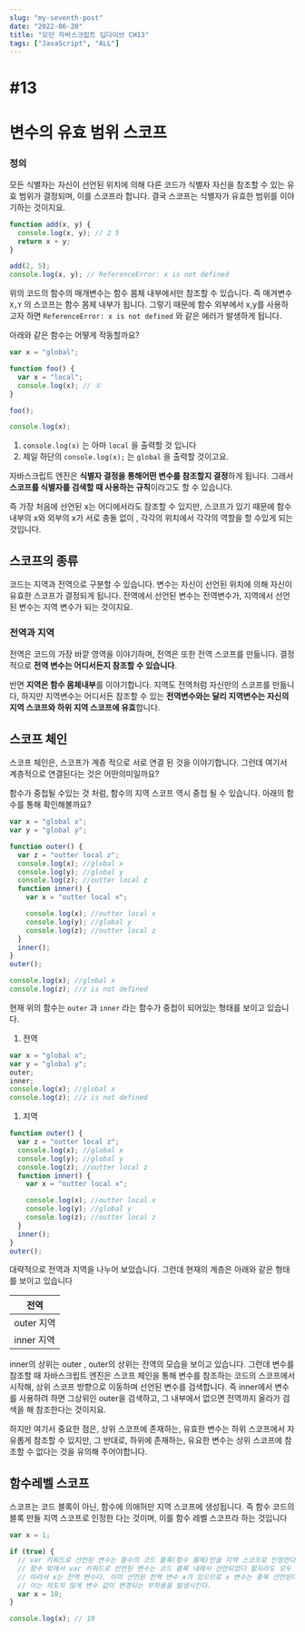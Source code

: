 ```yaml
---
slug: "my-seventh-post"
date: "2022-06-20"
title: "모던 자바스크립트 딥다이브 CH13"
tags: ["JavaScript", "ALL"]
---
```


# #13

# 변수의 유효 범위 스코프

### 정의

모든 식별자는 자신이 선언된 위치에 의해 다른 코드가 식별자 자신을 참조할 수 있는 유효 범위가 결정되며, 이를 스코프라 합니다. 결국 스코프는 식별자가 유효한 범위를 이야기하는 것이지요.

```jsx
function add(x, y) {
  console.log(x, y); // 2 5
  return x + y;
}

add(2, 5);
console.log(x, y); // ReferenceError: x is not defined
```

위의 코드의 함수의 매개변수는 함수 몸체 내부에서만 참조할 수 있습니다. 즉 매겨변수 `X,Y` 의 스코프는 함수 몸체 내부가 됩니다. 그렇기 때문에 함수 외부에서 x,y를 사용하고자 하면 `ReferenceError: x is not defined` 와 같은 에러가 발생하게 됩니다.

아래와 같은 함수는 어떻게 작동할까요?

```jsx
var x = "global";

function foo() {
  var x = "local";
  console.log(x); // ①
}

foo();

console.log(x);
```

1. `console.log(x)` 는 아마 `local` 을 출력할 것 입니다
2. 제일 하단의 `console.log(x);` 는 `global` 을 출력할 것이고요.

자바스크립트 엔진은 **식별자 결정을 통해어떤 변수를 참조할지 결정**하게 됩니다. 그래서 **스코프를 식별자를 검색할 때 사용하는 규칙**이라고도 할 수 있습니다.

즉 가장 처음에 선언된 x는 어디에서라도 참조할 수 있지만, 스코프가 있기 때문에 함수 내부의 x와 외부의 x가 서로 충돌 없이 , 각각의 위치에서 각각의 역할을 할 수있게 되는 것입니다.

## 스코프의 종류

코드는 지역과 전역으로 구분할 수 있습니다. 변수는 자신이 선언된 위치에 의해 자신이 유효한 스코프가 결정되게 됩니다. 전역에서 선언된 변수는 전역변수가, 지역에서 선언된 변수는 지역 변수가 되는 것이지요.

### 전역과 지역

전역은 코드의 가장 바깥 영역을 이야기하며, 전역은 또한 전역 스코프를 만듦니다. 결정적으로 **전역 변수는 어디서든지 참조할 수 있습니다**.

반면 **지역은 함수 몸체내부**를 이야기합니다. 지역도 전역처럼 자신만의 스코프를 만듦니다, 하지만 지역변수는 어디서든 참조할 수 있는 **전역변수와는 달리 지역변수는 자신의 지역 스코프와 하위 지역 스코프에 유효**합니다.

## 스코프 체인

스코프 체인은, 스코프가 계층 적으로 서로 연결 된 것을 이야기합니다. 그런데 여기서 계층적으로 연결된다는 것은 어떤의미일까요?

함수가 중첩될 수있는 것 처럼, 함수의 지역 스코프 역시 중첩 될 수 있습니다. 아래의 함수를 통해 확인해볼까요?

```jsx
var x = "global x";
var y = "global y";

function outer() {
  var z = "outter local z";
  console.log(x); //global x
  console.log(y); //global y
  console.log(z); //outter local z
  function inner() {
    var x = "outter local x";

    console.log(x); //outter local x
    console.log(y); //global y
    console.log(z); //outter local z
  }
  inner();
}
outer();

console.log(x); //global x
console.log(z); //z is not defined
```

현재 위의 함수는 `outer` 과 `inner` 라는 함수가 중첩이 되어있는 형태를 보이고 있습니다.

1. 전역

```jsx
var x = "global x";
var y = "global y";
outer;
inner;
console.log(x); //global x
console.log(z); //z is not defined
```

1. 지역

```jsx
function outer() {
  var z = "outter local z";
  console.log(x); //global x
  console.log(y); //global y
  console.log(z); //outter local z
  function inner() {
    var x = "outter local x";

    console.log(x); //outter local x
    console.log(y); //global y
    console.log(z); //outter local z
  }
  inner();
}
outer();
```

대략적으로 전역과 지역을 나누어 보았습니다. 그런데 현재의 계층은 아래와 같은 형태를 보이고 있습니다

| 전역       |
| ---------- |
| outer 지역 |
| inner 지역 |

inner의 상위는 outer , outer의 상위는 전역의 모습을 보이고 있습니다. 그런데 변수를 참조할 때 자바스크립트 엔진은 스코프 체인을 통해 변수를 참조하는 코드의 스코프에서 시작해, 상위 스코프 방향으로 이동하며 선언된 변수를 검색합니다. 즉 inner에서 변수를 사용하려 하면 그상위인 outer을 검색하고, 그 내부에서 없으면 전역까지 올라가 검색을 해 참조한다는 것이지요.

하지만 여기서 중요한 점은, 상위 스코프에 존재하는, 유효한 변수는 하위 스코프에서 자유롭게 참조할 수 있지만, 그 반대로, 하위에 존재하는, 유요한 변수는 상위 스코프에 참조할 수 없다는 것을 유의해 주어야합니다.

## 함수레벨 스코프

스코프는 코드 블록이 아닌, 함수에 의애허만 지역 스코프에 생성됩니다. 즉 함수 코드의 블록 만들 지역 스코프로 인정한 다는 것이며, 이를 함수 레벨 스코프라 하는 것입니다

```jsx
var x = 1;

if (true) {
  // var 키워드로 선언된 변수는 함수의 코드 블록(함수 몸체)만을 지역 스코프로 인정한다.
  // 함수 밖에서 var 키워드로 선언된 변수는 코드 블록 내에서 선언되었다 할지라도 모두 전역 변수다.
  // 따라서 x는 전역 변수다. 이미 선언된 전역 변수 x가 있으므로 x 변수는 중복 선언된다.
  // 이는 의도치 않게 변수 값이 변경되는 부작용을 발생시킨다.
  var x = 10;
}

console.log(x); // 10
```
